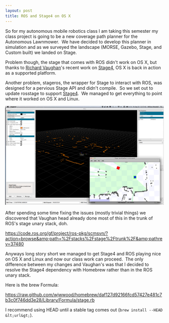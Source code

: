 ```yaml
---
layout: post
title: ROS and Stage4 on OS X
---
```

So for my autonomous mobile robotics class I am taking this semester my class project is going to be a new coverage path planner for the Autonomous Lawnmower.  We have decided to develop this planner in simulation and as we surveyed the landscape (MORSE, Gazebo, Stage, and Custom built) we landed on Stage.

Problem though, the stage that comes with ROS didn't work on OS X, but thanks to <a href="https://github.com/rtv">Richard Vaughan</a>'s recent work on <a href="https://github.com/rtv/Stage">Stage4</a>, OS X is back in action as a supported platform.

Another problem, stageros, the wrapper for Stage to interact with ROS, was designed for a pervious Stage API and didn't compile.  So we set out to update rosstage to support <a href="https://github.com/rtv/Stage">Stage4</a>.  We managed to get everything to point where it worked on OS X and Linux.

![Stage4 plus rViz on OS X](/img/ros_and_stage_on_os_x.png "Stage4 plus rViz on OS X")

After spending some time fixing the issues (mostly trivial things) we discovered that Vaughan head already done most of this in the trunk of ROS's stage unary stack, doh.

<a href="https://code.ros.org/gf/project/ros-pkg/scmsvn/?action=browse&amp;path=%2Fstacks%2Fstage%2Ftrunk%2F&amp;pathrev=37480">https://code.ros.org/gf/project/ros-pkg/scmsvn/?action=browse&amp;path=%2Fstacks%2Fstage%2Ftrunk%2F&amp;pathrev=37480</a>

Anyways long story short we managed to get Stage4 and ROS playing nice on OS X and Linux and now our class work can proceed.  The only difference between my changes and Vaughan's was that I decided to resolve the Stage4 dependency with Homebrew rather than in the ROS unary stack.

Here is the brew Formula:

<a href="https://raw.github.com/wjwwood/homebrew/daf127d92166fcd57427e481c7b3c0f746dd3e28/Library/Formula/stage.rb">https://raw.github.com/wjwwood/homebrew/daf127d92166fcd57427e481c7b3c0f746dd3e28/Library/Formula/stage.rb</a>

I recommend using HEAD until a stable tag comes out (`brew install --HEAD &lt;url&gt;`).
